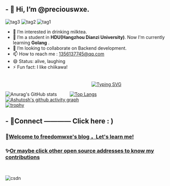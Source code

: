 ## - 👋 Hi, I’m @preciouswxe.
![tag3](https://img.shields.io/badge/Go-00ADD8?style=for-the-badge&logo=go&logoColor=white) 
![tag2](https://img.shields.io/badge/MySQL-00000F?style=for-the-badge&logo=mysql&logoColor=white)
![tag1](https://img.shields.io/badge/Ubuntu-E95420?style=for-the-badge&logo=ubuntu&logoColor=white)
<br>
- 👀 I’m interested in drinking milktea.
- 🌱 I’m a student in **HDU(Hangzhou Dianzi University)**. Now I'm currently learning  **Golang** .
- 💞️ I’m looking to collaborate on Backend development.
- 📫 How to reach me : 1356137745@qq.com
- 😄 Status: alive, laughing
- ⚡ Fun fact: I like chiikawa!
<br>
&emsp; &emsp; &emsp; &emsp; &emsp; &emsp; &emsp; &emsp; &emsp; &emsp; &emsp; &emsp; &emsp; &emsp; &emsp;  <a href="https://git.io/typing-svg"><img src="https://readme-typing-svg.demolab.com?font=Fira+Code&pause=1000&color=1FF7DD&width=435&lines=%E6%9B%B2%E7%BB%88%E8%BF%87%E5%B0%BD%E6%9D%BE%E9%99%B5%E8%B7%AF%EF%BC%8C%E5%9B%9E%E9%A6%96%E7%83%9F%E6%B3%A2%E5%8D%81%E5%9B%9B%E6%A1%A5%E3%80%82" alt="Typing SVG" /></a>


![Anurag's GitHub stats](https://github-readme-stats.vercel.app/api?username=preciouswxe&show_icons=true&theme=ambient_gradient)
&emsp; &emsp; 
[![Top Langs](https://github-readme-stats.vercel.app/api/top-langs/?username=preciouswxe&hide_progress=true)](https://github.com/anuraghazra/github-readme-stats)
<br>
[![Ashutosh's github activity graph](https://github-readme-activity-graph.vercel.app/graph?username=preciouswxe&theme=Default)](https://github.com/ashutosh00710/github-readme-activity-graph)
<br>
[![trophy](https://github-profile-trophy.vercel.app/?username=preciouswxe&theme=juicyfresh)](https://github.com/ryo-ma/github-profile-trophy)



## - 🚀Connect ———— Click here : )
###  📝[Welcome to freedomwxe's blog ，Let's learn me!](http://www.freedomwxe-blog.cn/)
###  ✨[Or maybe click other open source addresses to know my contributions](https://blog.csdn.net/2302_78965451?spm=1000.2115.3001.5343)
<br>

![csdn](https://stats.justsong.cn/api/csdn?id=2302_78965451&theme=flag-india) 

